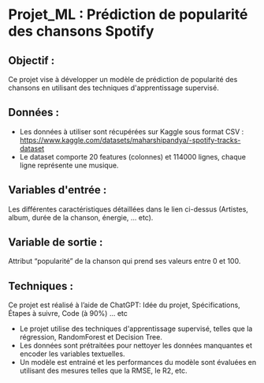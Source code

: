 # Projet_ML : Prédiction de popularité des chansons Spotify
## Objectif :

Ce projet vise à développer un modèle de prédiction de popularité des chansons en utilisant des techniques d'apprentissage supervisé.

## Données :
- Les données à utiliser sont récupérées sur Kaggle sous format CSV : https://www.kaggle.com/datasets/maharshipandya/-spotify-tracks-dataset
- Le dataset comporte 20 features (colonnes) et 114000 lignes, chaque ligne représente une musique.

## Variables d'entrée :
Les différentes caractéristiques détaillées dans le lien ci-dessus (Artistes, album, durée de la chanson, énergie, … etc).

## Variable de sortie :
Attribut “popularité” de la chanson qui prend ses valeurs entre 0 et 100.

## Techniques :
Ce projet est réalisé à l’aide de ChatGPT: Idée du projet, Spécifications, Étapes à suivre, Code (à 90%) … etc

- Le projet utilise des techniques d'apprentissage supervisé, telles que la régression, RandomForest et Decision Tree.
- Les données sont prétraitées pour nettoyer les données manquantes et encoder les variables textuelles.
- Un modèle est entrainé et les performances du modèle sont évaluées en utilisant des mesures telles que la RMSE, le R2, etc.
